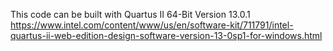 This code can be built with Quartus II 64-Bit Version 13.0.1  
https://www.intel.com/content/www/us/en/software-kit/711791/intel-quartus-ii-web-edition-design-software-version-13-0sp1-for-windows.html
